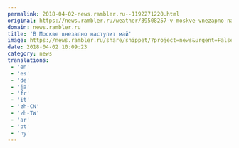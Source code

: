 ```yaml
---
permalink: 2018-04-02-news.rambler.ru--1192271220.html
original: https://news.rambler.ru/weather/39508257-v-moskve-vnezapno-nastupit-may/
domain: news.rambler.ru
title: 'В Москве внезапно наступит май'
image: https://news.rambler.ru/share/snippet/?project=news&urgent=False&image=http%3A%2F%2Fnews.rambler.ru%2Fimg%2F2018%2F04%2F02122532.925937.9896.jpg&big=False&title=%D0%92%C2%A0%D0%9C%D0%BE%D1%81%D0%BA%D0%B2%D0%B5+%D0%B2%D0%BD%D0%B5%D0%B7%D0%B0%D0%BF%D0%BD%D0%BE+%D0%BD%D0%B0%D1%81%D1%82%D1%83%D0%BF%D0%B8%D1%82+%D0%BC%D0%B0%D0%B9
date: 2018-04-02 10:09:23
category: news
translations: 
 - 'en'
 - 'es'
 - 'de'
 - 'ja'
 - 'fr'
 - 'it'
 - 'zh-CN'
 - 'zh-TW'
 - 'ar'
 - 'pt'
 - 'hy'
---
```


